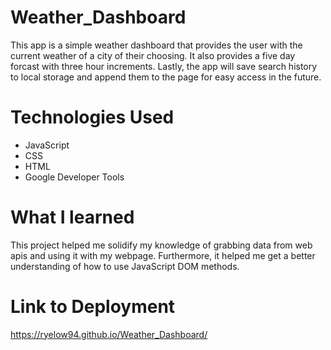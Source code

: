 # Weather_Dashboard 
This app is a simple weather dashboard that provides the user with the current weather of a city of their choosing. It also provides a five day forcast with three hour increments. Lastly, the app will save search history to local storage and append them to the page for easy access in the future. 

# Technologies Used 
* JavaScript 
* CSS 
* HTML 
* Google Developer Tools 

# What I learned 
This project helped me solidify my knowledge of grabbing data from web apis and using it with my webpage. Furthermore, it helped me get a better understanding of how to use JavaScript DOM methods. 

# Link to Deployment
https://ryelow94.github.io/Weather_Dashboard/